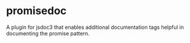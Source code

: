 promisedoc
==========

A plugin for jsdoc3 that enables additional documentation tags helpful in documenting the promise pattern.

